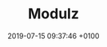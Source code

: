 ---
title: Modulz
intro: Like Sketch but with interactive components, box model layout and React export.
link: http://www.modulz.app
category:
- Design-to-code
image: "/assets/images/modulz.svg"
date: 2019-07-15 09:37:46 +0100
---